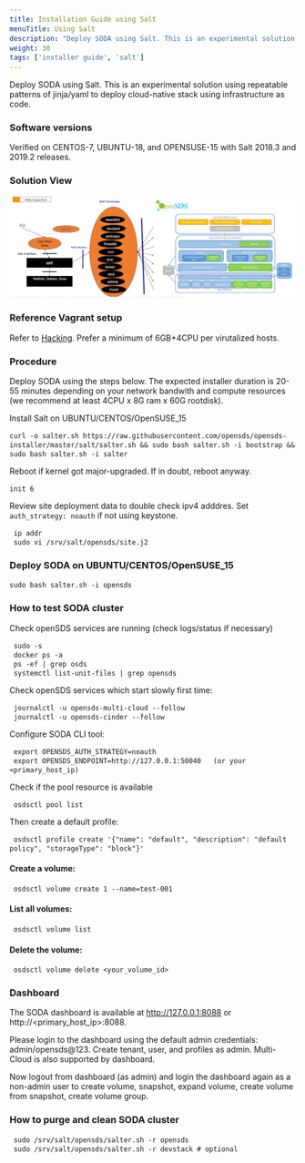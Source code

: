 ```yaml
---
title: Installation Guide using Salt
menuTitle: Using Salt
description: "Deploy SODA using Salt. This is an experimental solution using repeatable patterns of jinja/yaml to deploy cloud-native stack using infrastructure as code."
weight: 30
tags: ['installer guide', 'salt']
---
```


Deploy SODA using Salt. This is an experimental solution using repeatable patterns of jinja/yaml to deploy cloud-native stack using infrastructure as code.

### Software versions
Verified on CENTOS-7, UBUNTU-18, and OPENSUSE-15 with Salt 2018.3 and 2019.2 releases.

### Solution View
<a href="https://github.com/sodafoundation/api">![Solution overview](solutionDesign.png)</a>

### Reference Vagrant setup

Refer to [Hacking](/guides/installer-guides/salt/hacking/). Prefer a minimum of 6GB+4CPU per virutalized hosts.


### Procedure

Deploy SODA using the steps below. The expected installer duration is 20-55 minutes depending on your network bandwith and compute resources (we recommend at least 4CPU x 8G ram x 60G rootdisk).

Install Salt on UBUNTU/CENTOS/OpenSUSE_15
```
curl -o salter.sh https://raw.githubusercontent.com/opensds/opensds-installer/master/salt/salter.sh && sudo bash salter.sh -i bootstrap && sudo bash salter.sh -i salter
```  

Reboot if kernel got major-upgraded. If in doubt, reboot anyway.
```
init 6
```

Review site deployment data to double check ipv4 adddres. Set `auth_strategy: noauth` if not using keystone.
```
 ip addr
 sudo vi /srv/salt/opensds/site.j2
```

### Deploy SODA on UBUNTU/CENTOS/OpenSUSE_15
```
sudo bash salter.sh -i opensds
```

### How to test SODA cluster

Check openSDS services are running (check logs/status if necessary)
```
 sudo -s
 docker ps -a
 ps -ef | grep osds
 systemctl list-unit-files | grep opensds
```

Check openSDS services which start slowly first time:
```
 journalctl -u opensds-multi-cloud --follow
 journalctl -u opensds-cinder --follow
```

Configure SODA CLI tool:
```
 export OPENSDS_AUTH_STRATEGY=noauth
 export OPENSDS_ENDPOINT=http://127.0.0.1:50040   (or your <primary_host_ip)
```

Check if the pool resource is available
```
 osdsctl pool list
```

Then create a default profile:
```
 osdsctl profile create '{"name": "default", "description": "default policy", "storageType": "block"}'
```

#### Create a volume:
```
 osdsctl volume create 1 --name=test-001
```

#### List all volumes:
```
 osdsctl volume list
```

#### Delete the volume:
```
 osdsctl volume delete <your_volume_id>
```

### Dashboard
The SODA dashboard is available at http://127.0.0.1:8088 or http://<primary_host_ip>:8088. 

Please login to the dashboard using the default admin credentials: admin/opensds@123. Create tenant, user, and profiles as admin. Multi-Cloud is also supported by dashboard.

Now logout from dashboard (as admin) and login the dashboard again as a non-admin user to create volume, snapshot, expand volume, create volume from snapshot, create volume group.


### How to purge and clean SODA cluster

```
 sudo /srv/salt/opensds/salter.sh -r opensds
 sudo /srv/salt/opensds/salter.sh -r devstack # optional
```